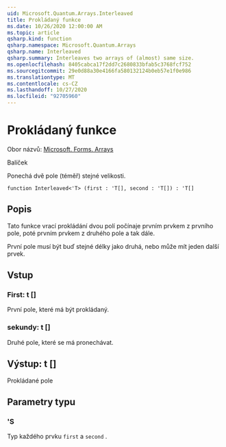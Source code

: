 ```yaml
---
uid: Microsoft.Quantum.Arrays.Interleaved
title: Prokládaný funkce
ms.date: 10/26/2020 12:00:00 AM
ms.topic: article
qsharp.kind: function
qsharp.namespace: Microsoft.Quantum.Arrays
qsharp.name: Interleaved
qsharp.summary: Interleaves two arrays of (almost) same size.
ms.openlocfilehash: 8405cabca17f2dd7c2680833bfab5c3768fcf752
ms.sourcegitcommit: 29e0d88a30e4166fa580132124b0eb57e1f0e986
ms.translationtype: MT
ms.contentlocale: cs-CZ
ms.lasthandoff: 10/27/2020
ms.locfileid: "92705960"
---
```

# <a name="interleaved-function"></a>Prokládaný funkce

Obor názvů: [Microsoft. Forms. Arrays](xref:Microsoft.Quantum.Arrays)

Balíček [](https://nuget.org/packages/)


Ponechá dvě pole (téměř) stejné velikosti.

```qsharp
function Interleaved<'T> (first : 'T[], second : 'T[]) : 'T[]
```


## <a name="description"></a>Popis

Tato funkce vrací prokládání dvou polí počínaje prvním prvkem z prvního pole, poté prvním prvkem z druhého pole a tak dále.

První pole musí být buď stejné délky jako druhá, nebo může mít jeden další prvek.

## <a name="input"></a>Vstup

### <a name="first--t"></a>First: t []

První pole, které má být prokládaný.


### <a name="second--t"></a>sekundy: t []

Druhé pole, které se má pronechávat.



## <a name="output--t"></a>Výstup: t []

Prokládané pole

## <a name="type-parameters"></a>Parametry typu

### <a name="t"></a>'S

Typ každého prvku `first` a `second` .